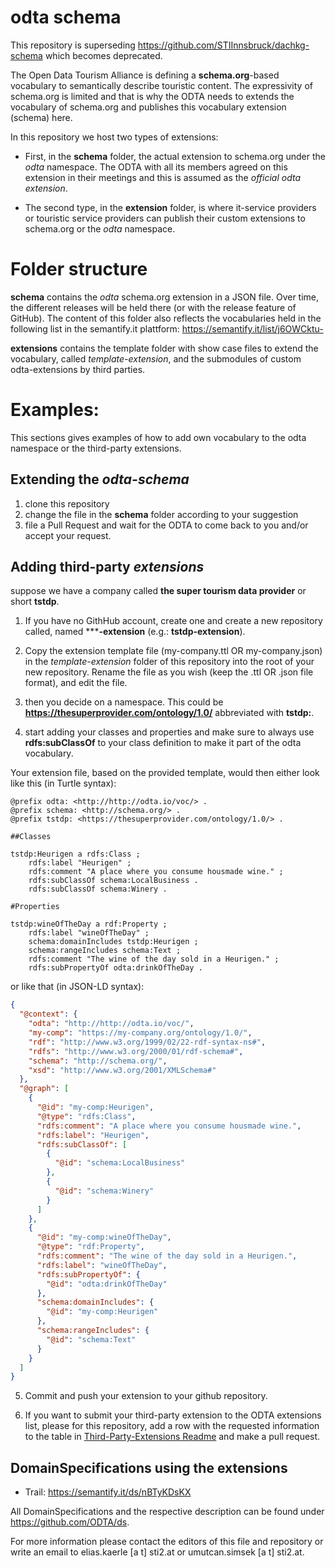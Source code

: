 # odta schema

This repository is superseding https://github.com/STIInnsbruck/dachkg-schema which becomes deprecated.

The Open Data Tourism Alliance is defining a **schema.org**-based vocabulary to semantically describe touristic content. The expressivity of schema.org is limited and that is why the ODTA needs to extends the vocabulary of schema.org and publishes this vocabulary extension (schema) here.

In this repository we host two types of extensions:

* First, in the **schema** folder, the actual extension to schema.org under the *odta* namespace. The ODTA with all its members agreed on this extension in their meetings and this is assumed as the *official odta extension*.

* The second type, in the **extension** folder, is where it-service providers or touristic service providers can publish their custom extensions to schema.org or the *odta* namespace.

# Folder structure

**schema** contains the *odta* schema.org extension in a JSON file. Over time, the different releases will be held there (or with the release feature of GitHub). The content of this folder also reflects the vocabularies held in the following list in the semantify.it plattform: https://semantify.it/list/j6OWCktu-

**extensions** contains the template folder with show case files to extend the vocabulary, called *template-extension*, and the submodules of custom odta-extensions by third parties.

# Examples:

This sections gives examples of how to add own vocabulary to the odta namespace or the third-party extensions.

## Extending the *odta-schema*

1. clone this repository
2. change the file in the **schema** folder according to your suggestion
3. file a Pull Request and wait for the ODTA to come back to you and/or accept your request.

## Adding third-party *extensions*

suppose we have a company called **the super tourism data provider** or short **tstdp**.

1. If you have no GithHub account, create one and create a new repository called, named *****-extension** (e.g.: **tstdp-extension**).

2. Copy the extension template file (my-company.ttl OR my-company.json) in the *template-extension* folder of this repository into the root of your new repository. Rename the file as you wish (keep the .ttl OR .json file format), and edit the file.
3. then you decide on a namespace. This could be **https://thesuperprovider.com/ontology/1.0/** abbreviated with **tstdp:**.
4. start adding your classes and properties and make sure to always use **rdfs:subClassOf** to your class definition to make it part of the odta vocabulary.

Your extension file, based on the provided template, would then either look like this (in Turtle syntax):

```turtle
@prefix odta: <http://http://odta.io/voc/> .
@prefix schema: <http://schema.org/> .
@prefix tstdp: <https://thesuperprovider.com/ontology/1.0/> .

##Classes

tstdp:Heurigen a rdfs:Class ;
    rdfs:label "Heurigen" ;
    rdfs:comment "A place where you consume housmade wine." ;
    rdfs:subClassOf schema:LocalBusiness .
    rdfs:subClassOf schema:Winery .

#Properties

tstdp:wineOfTheDay a rdf:Property ;
    rdfs:label "wineOfTheDay" ;
    schema:domainIncludes tstdp:Heurigen ;
    schema:rangeIncludes schema:Text ;
    rdfs:comment "The wine of the day sold in a Heurigen." ;
    rdfs:subPropertyOf odta:drinkOfTheDay .
```
or like that (in JSON-LD syntax):

```json
{
  "@context": {
    "odta": "http://http://odta.io/voc/",
    "my-comp": "https://my-company.org/ontology/1.0/",
    "rdf": "http://www.w3.org/1999/02/22-rdf-syntax-ns#",
    "rdfs": "http://www.w3.org/2000/01/rdf-schema#",
    "schema": "http://schema.org/",
    "xsd": "http://www.w3.org/2001/XMLSchema#"
  },
  "@graph": [
    {
      "@id": "my-comp:Heurigen",
      "@type": "rdfs:Class",
      "rdfs:comment": "A place where you consume housmade wine.",
      "rdfs:label": "Heurigen",
      "rdfs:subClassOf": [
        {
          "@id": "schema:LocalBusiness"
        },
        {
          "@id": "schema:Winery"
        }
      ]
    },
    {
      "@id": "my-comp:wineOfTheDay",
      "@type": "rdf:Property",
      "rdfs:comment": "The wine of the day sold in a Heurigen.",
      "rdfs:label": "wineOfTheDay",
      "rdfs:subPropertyOf": {
        "@id": "odta:drinkOfTheDay"
      },
      "schema:domainIncludes": {
        "@id": "my-comp:Heurigen"
      },
      "schema:rangeIncludes": {
        "@id": "schema:Text"
      }
    }
  ]
}
```

5. Commit and push your extension to your github repository.

6. If you want to submit your third-party extension to the ODTA extensions list, please for this repository, add a row with the requested information to the table in [Third-Party-Extensions Readme](extensions/README.md) and make a pull request.

## DomainSpecifications using the extensions

* Trail: https://semantify.it/ds/nBTyKDsKX

All DomainSpecifications and the respective description can be found under https://github.com/ODTA/ds.

For more information please contact the editors of this file and repository or write an email to elias.kaerle [a t] sti2.at or umutcan.simsek [a t] sti2.at.
